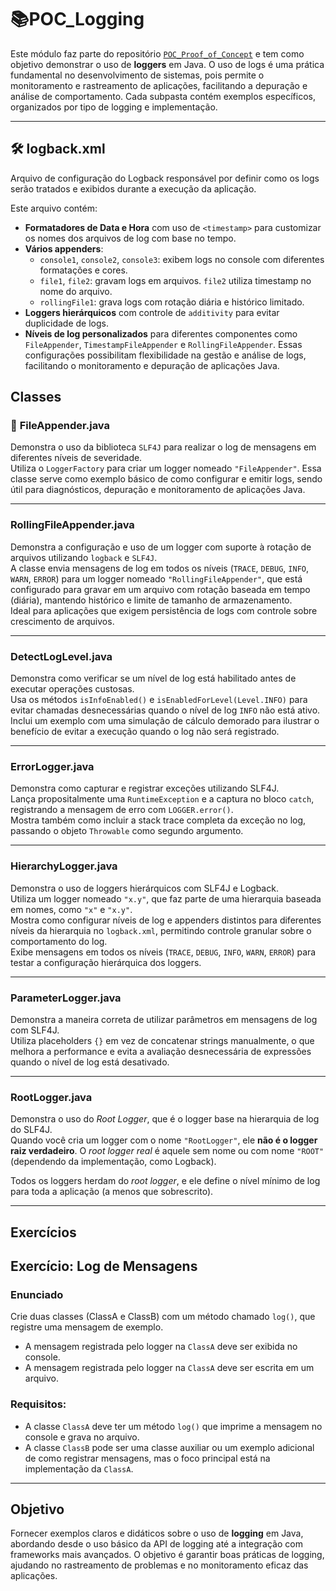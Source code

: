 # 📚POC_Logging

Este módulo faz parte do repositório [`POC_Proof_of_Concept`](https://github.com/Higur1/POC_Proof_of_Concept) e tem como objetivo demonstrar o uso de **loggers** em Java. O uso de logs é uma prática fundamental no desenvolvimento de sistemas, pois permite o monitoramento e rastreamento de aplicações, facilitando a depuração e análise de comportamento. Cada subpasta contém exemplos específicos, organizados por tipo de logging e implementação.

---

## 🛠️ logback.xml

Arquivo de configuração do Logback responsável por definir como os logs serão tratados e exibidos durante a execução da aplicação.

Este arquivo contém:

- **Formatadores de Data e Hora** com uso de `<timestamp>` para customizar os nomes dos arquivos de log com base no tempo.
- **Vários appenders**:
  - `console1`, `console2`, `console3`: exibem logs no console com diferentes formatações e cores.
  - `file1`, `file2`: gravam logs em arquivos. `file2` utiliza timestamp no nome do arquivo.
  - `rollingFile1`: grava logs com rotação diária e histórico limitado.
- **Loggers hierárquicos** com controle de `additivity` para evitar duplicidade de logs.
- **Níveis de log personalizados** para diferentes componentes como `FileAppender`, `TimestampFileAppender` e `RollingFileAppender`.
Essas configurações possibilitam flexibilidade na gestão e análise de logs, facilitando o monitoramento e depuração de aplicações Java.

## Classes
### 📄 **FileAppender.java**

Demonstra o uso da biblioteca `SLF4J` para realizar o log de mensagens em diferentes níveis de severidade.  
Utiliza o `LoggerFactory` para criar um logger nomeado `"FileAppender"`.
Essa classe serve como exemplo básico de como configurar e emitir logs, sendo útil para diagnósticos, depuração e monitoramento de aplicações Java.

---

### **RollingFileAppender.java**  
  Demonstra a configuração e uso de um logger com suporte à rotação de arquivos utilizando `logback` e `SLF4J`.  
  A classe envia mensagens de log em todos os níveis (`TRACE`, `DEBUG`, `INFO`, `WARN`, `ERROR`) para um logger nomeado `"RollingFileAppender"`, que está configurado para gravar em um arquivo com rotação baseada em tempo (diária), mantendo histórico e limite de tamanho de armazenamento.  
  Ideal para aplicações que exigem persistência de logs com controle sobre crescimento de arquivos.

---

### **DetectLogLevel.java**  
  Demonstra como verificar se um nível de log está habilitado antes de executar operações custosas.  
  Usa os métodos `isInfoEnabled()` e `isEnabledForLevel(Level.INFO)` para evitar chamadas desnecessárias quando o nível de log `INFO` não está ativo.  
  Inclui um exemplo com uma simulação de cálculo demorado para ilustrar o benefício de evitar a execução quando o log não será registrado.

---

### **ErrorLogger.java**  
  Demonstra como capturar e registrar exceções utilizando SLF4J.  
  Lança propositalmente uma `RuntimeException` e a captura no bloco `catch`, registrando a mensagem de erro com `LOGGER.error()`.  
  Mostra também como incluir a stack trace completa da exceção no log, passando o objeto `Throwable` como segundo argumento.

---

### **HierarchyLogger.java**  
  Demonstra o uso de loggers hierárquicos com SLF4J e Logback.  
  Utiliza um logger nomeado `"x.y"`, que faz parte de uma hierarquia baseada em nomes, como `"x"` e `"x.y"`.  
  Mostra como configurar níveis de log e appenders distintos para diferentes níveis da hierarquia no `logback.xml`, permitindo controle granular sobre o comportamento do log.  
  Exibe mensagens em todos os níveis (`TRACE`, `DEBUG`, `INFO`, `WARN`, `ERROR`) para testar a configuração hierárquica dos loggers.

---

### **ParameterLogger.java**  
  Demonstra a maneira correta de utilizar parâmetros em mensagens de log com SLF4J.  
  Utiliza placeholders `{}` em vez de concatenar strings manualmente, o que melhora a performance e evita a avaliação desnecessária de expressões quando o nível de log está desativado.  

----

### **RootLogger.java**  
  Demonstra o uso do *Root Logger*, que é o logger base na hierarquia de log do SLF4J.  
  Quando você cria um logger com o nome `"RootLogger"`, ele **não é o logger raiz verdadeiro**. O *root logger real* é aquele sem nome ou com nome `"ROOT"` (dependendo da implementação, como Logback).  

  Todos os loggers herdam do *root logger*, e ele define o nível mínimo de log para toda a aplicação (a menos que sobrescrito).  
  
---

## Exercícios

## Exercício: Log de Mensagens
### Enunciado
Crie duas classes (ClassA e ClassB) com um método chamado `log()`, que registre uma mensagem de exemplo.

- A mensagem registrada pelo logger na `ClassA` deve ser exibida no console.
- A mensagem registrada pelo logger na `ClassA` deve ser escrita em um arquivo.

### Requisitos:
- A classe `ClassA` deve ter um método `log()` que imprime a mensagem no console e grava no arquivo.
- A classe `ClassB` pode ser uma classe auxiliar ou um exemplo adicional de como registrar mensagens, mas o foco principal está na implementação da `ClassA`.

--- 

## Objetivo

Fornecer exemplos claros e didáticos sobre o uso de **logging** em Java, abordando desde o uso básico da API de logging até a integração com frameworks mais avançados. O objetivo é garantir boas práticas de logging, ajudando no rastreamento de problemas e no monitoramento eficaz das aplicações.
